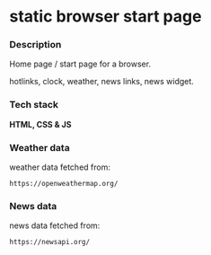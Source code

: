 # static browser start page

### Description
Home page / start page for a browser.

hotlinks, clock, weather, news links, news widget.

### Tech stack
**HTML, CSS & JS**

### Weather data
weather data fetched from: 
```
https://openweathermap.org/
```

### News data
news data fetched from:
```
https://newsapi.org/
```

